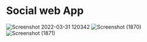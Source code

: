 # Social web App
![Screenshot 2022-03-31 120342](https://user-images.githubusercontent.com/102648602/160993171-6fd3b651-6a0d-4913-96b6-6f9a5076a2a7.png)
![Screenshot (1870)](https://user-images.githubusercontent.com/102648602/160993179-17a98db8-bab4-4d82-a11e-11e986606632.png)
![Screenshot (1871)](https://user-images.githubusercontent.com/102648602/160993181-1ea850be-35e7-4c3d-b780-593978aa23a4.png)
